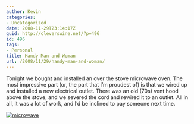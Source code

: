 ```yaml
---
author: Kevin
categories:
- Uncategorized
date: 2008-11-29T23:14:17Z
guid: http://cleverswine.net/?p=496
id: 496
tags:
- Personal
title: Handy Man and Woman
url: /2008/11/29/handy-man-and-woman/
---
```


Tonight we bought and installed an over the stove microwave oven. The most impressive part (or, the part that I&#8217;m proudest of) is that we wired up and installed a new electrical outlet. There was an old (70s) vent hood above the stove, and we severed the cord and rewired it to an outlet. All in all, it was a lot of work, and I&#8217;d be inclined to pay someone next time.

[<img src="https://i2.wp.com/farm4.static.flickr.com/3243/3069643051_dd0ec2e823_m_d.jpg?w=840" alt="microwave" data-recalc-dims="1" />](http://flickr.com/photos/cleverswine/3069643051/)